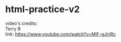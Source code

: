 # html-practice-v2
video's credits: <br>
Terry B <br>
link: https://www.youtube.com/watch?v=MiF-gJjrjRc